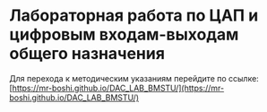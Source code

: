 # Лабораторная работа по ЦАП и цифровым входам-выходам общего назначения

Для перехода к методическим указаниям перейдите по ссылке: [https://mr-boshi.github.io/DAC_LAB_BMSTU/](https://mr-boshi.github.io/DAC_LAB_BMSTU/)
